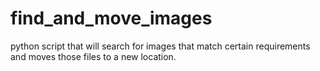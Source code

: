 # find_and_move_images
python script that will search for images that match certain requirements and moves those files to a new location.
